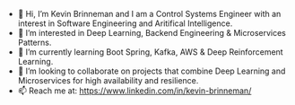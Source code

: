 - 👋 Hi, I’m Kevin Brinneman and I am a Control Systems Engineer with an interest in Software Engineering and Aritifical Intelligence.
- 👀 I’m interested in Deep Learning, Backend Engineering & Microservices Patterns.
- 🌱 I’m currently learning Boot Spring, Kafka, AWS & Deep Reinforcement Learning. 
- 💞️ I’m looking to collaborate on projects that combine Deep Learning and Microservices for high availability and resilience.
- 📫 Reach me at: https://www.linkedin.com/in/kevin-brinneman/

<!---
kbrinn/kbrinn is a ✨ special ✨ repository because its `README.md` (this file) appears on your GitHub profile.
You can click the Preview link to take a look at your changes.
--->
